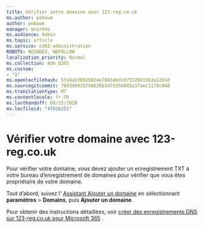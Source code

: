 ```yaml
---
title: Vérifier votre domaine avec 123-reg.co.uk
ms.author: pebaum
author: pebaum
manager: mnirkhe
ms.audience: Admin
ms.topic: article
ms.service: o365-administration
ROBOTS: NOINDEX, NOFOLLOW
localization_priority: Normal
ms.collection: Adm_O365
ms.custom:
- "1"
ms.openlocfilehash: 5fd4ab38926024e704346dc07552691563a1265d
ms.sourcegitcommit: 78939b01579b626b147d356045a37aec1170c948
ms.translationtype: MT
ms.contentlocale: fr-FR
ms.lasthandoff: 09/15/2020
ms.locfileid: "47816251"
---
```

# <a name="verify-your-domain-with-123-regcouk"></a>Vérifier votre domaine avec 123-reg.co.uk

Pour vérifier votre domaine, vous devez ajouter un enregistrement TXT à votre bureau d’enregistrement de domaines pour vérifier que vous êtes propriétaire de votre domaine. 

Tout d’abord, suivez l' [Assistant Ajouter un domaine](https://admin.microsoft.com/Adminportal#/Domains) en sélectionnant **paramètres** \> **Domains**, puis **Ajouter un domaine**.
  
Pour obtenir des instructions détaillées, voir [créer des enregistrements DNS sur 123-reg.co.uk pour Microsoft 365](https://docs.microsoft.com/microsoft-365/admin/dns/create-dns-records-at-123-reg-co-uk) .